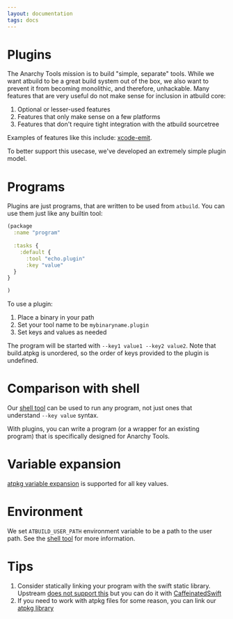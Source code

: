 ```yaml
---
layout: documentation
tags: docs
---
```


# Plugins

The Anarchy Tools mission is to build "simple, separate" tools.  While we want atbuild to be a great build system out of the box, we also want to prevent it from becoming monolithic, and therefore, unhackable.  Many features that are very useful do not make sense for inclusion in atbuild core:

1.  Optional or lesser-used features
2.  Features that only make sense on a few platforms
3.  Features that don't require tight integration with the atbuild sourcetree

Examples of features like this include: [xcode-emit](https://github.com/AnarchyTools/xcode-emit).

To better support this usecase, we've developed an extremely simple plugin model.

# Programs

Plugins are just programs, that are written to be used from `atbuild`.
You can use them just like any builtin tool:

```clojure
(package
  :name "program"
  
  :tasks {
    :default {
      :tool "echo.plugin"
      :key "value"
  }
}

)
```

To use a plugin:

1.  Place a binary in your path
2.  Set your tool name to be `mybinaryname.plugin`
3.  Set keys and values as needed

The program will be started with `--key1 value1 --key2 value2`.  Note that build.atpkg is unordered, so the order of keys provided to the plugin is undefined.

# Comparison with shell

Our [shell tool](shell.html) can be used to run any program, not just ones that understand `--key value` syntax.

With plugins, you can write a program (or a wrapper for an existing program) that is specifically designed for Anarchy Tools.

# Variable expansion

[atpkg variable expansion](variable.html) is supported for all key values.

# Environment

We set `ATBUILD_USER_PATH` environment variable to be a path to the user path.  See the [shell tool](shell.html) for more information.

# Tips

1.  Consider statically linking your program with the swift static library.  Upstream [does not support this](https://bugs.swift.org/browse/SR-730) but you can do it with [CaffeinatedSwift](https://code.sealedabstract.com/CaffeinatedSwift/swift)
2.  If you need to work with atpkg files for some reason, you can link our [atpkg library](https://github.com/AnarchyTools/atpkg)